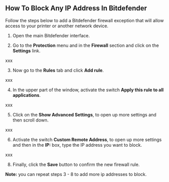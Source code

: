 ## How To Block Any IP Address In Bitdefender

Follow the steps below to add a Bitdefender firewall exception that will allow access to your printer or another network device.

1. Open the main Bitdefender interface.

2. Go to the **Protection** menu and in the **Firewall** section and click on the **Settings** link.

xxx

3. Now go to the **Rules** tab and click **Add rule**.

xxx

4. In the upper part of the window, activate the switch **Apply this rule to all applications**.

xxx

5. Click on the **Show Advanced Settings**, to open up more settings and then scroll down.

xxx

6. Activate the switch **Custom Remote Address**, to open up more settings and then in the **IP:** box, type the IP address you want to block.

xxx

8. Finally, click the **Save** button to confirm the new firewall rule.

**Note:** you can repeat steps 3 - 8 to add more ip addresses to block.
